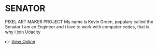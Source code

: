 # SENATOR
PIXEL ART MAKER PROJECT
My name is Kevin Green, populary called the Senator
I am an Engineer and i love to work with computer codes, that is why i join Udacity

<p>
<g-emoji class="g-emoji" alias="point_right" fallback-src="https://assets-cdn.github.com/images/icons/emoji/unicode/1f449.png">👉</g-emoji>
<a href= "https://osaruchi.github.io/SENATOR/"rel="nofollow">View Online</a>
</p>


